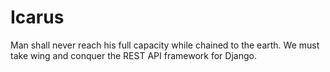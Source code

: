 # Icarus
Man shall never reach his full capacity while chained to the earth. We must take wing and conquer the REST API framework for Django.
